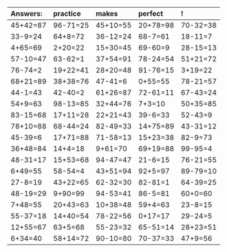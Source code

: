| Answers: | practice | makes | perfect | ! |
| :--- | :--- | :--- | :--- | :--- |
| 45+42=87 | 96-71=25 | 45+10=55 | 20+78=98 | 70-32=38 | 
| 33-9=24 | 64+8=72 | 36-12=24 | 68-7=61 | 18-11=7 | 
| 4+65=69 | 2+20=22 | 15+30=45 | 69-60=9 | 28-15=13 | 
| 57-10=47 | 63-62=1 | 37+54=91 | 78-24=54 | 51+21=72 | 
| 76-74=2 | 19+22=41 | 28+20=48 | 91-76=15 | 3+19=22 | 
| 68+21=89 | 38+38=76 | 47-41=6 | 0+55=55 | 78-21=57 | 
| 44-1=43 | 42-40=2 | 61+26=87 | 72-61=11 | 67-43=24 | 
| 54+9=63 | 98-13=85 | 32+44=76 | 7+3=10 | 50+35=85 | 
| 83-15=68 | 17+11=28 | 22+21=43 | 39-6=33 | 52-43=9 | 
| 78+10=88 | 68-44=24 | 82-49=33 | 14+75=89 | 43-31=12 | 
| 45-39=6 | 17+71=88 | 71-58=13 | 15+23=38 | 82-9=73 | 
| 36+48=84 | 14+4=18 | 9+61=70 | 69+19=88 | 99-95=4 | 
| 48-31=17 | 15+53=68 | 94-47=47 | 21-6=15 | 76-21=55 | 
| 6+49=55 | 58-54=4 | 43+51=94 | 92+5=97 | 89-79=10 | 
| 27-8=19 | 43+22=65 | 62-32=30 | 82-81=1 | 64-39=25 | 
| 48-19=29 | 9+90=99 | 94-53=41 | 86-5=81 | 60+0=60 | 
| 7+48=55 | 20+43=63 | 10+38=48 | 59+4=63 | 23-8=15 | 
| 55-37=18 | 14+40=54 | 78-22=56 | 0+17=17 | 29-24=5 | 
| 12+55=67 | 63+5=68 | 55-23=32 | 65-51=14 | 28+23=51 | 
| 6+34=40 | 58+14=72 | 90-10=80 | 70-37=33 | 47+9=56 | 
